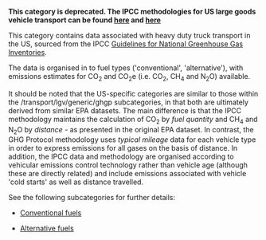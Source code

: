 **This category is deprecated. The IPCC methodologies for US large goods
vehicle transport can be found
[here](US_road_transport_with_alternative_fuels_by_IPCC) and
[here](US_road_transport_with_alternative_fuels_by_IPCC)**

This category contains data associated with heavy duty truck transport
in the US, sourced from the IPCC [Guidelines for National Greenhouse Gas
Inventories](http://www.ipcc-nggip.iges.or.jp/).

The data is organised in to fuel types ('conventional', 'alternative'),
with emissions estimates for CO<sub>2</sub> and CO<sub>2</sub>e (i.e. CO<sub>2</sub>, CH<sub>4</sub>
and N<sub>2</sub>O) available.

It should be noted that the US-specific categories are similar to those
within the /transport/lgv/generic/ghgp subcategories, in that both are
ultimately derived from similar EPA datasets. The main difference is
that the IPCC methodology maintains the calculation of CO<sub>2</sub> by *fuel
quantity* and CH<sub>4</sub> and N<sub>2</sub>O by *distance* - as presented in the
original EPA dataset. In contrast, the GHG Protocol methodology uses
*typical mileage* data for each vehicle type in order to express
emissions for all gases on the basis of distance. In addition, the IPCC
data and methodology are organised according to vehicular emissions
control technology rather than vehicle age (although these are directly
related) and include emissions associated with vehicle 'cold starts' as
well as distance travelled.

See the following subcategories for further details:

  - [Conventional fuels](US_conventional_fuel_heavy_goods_transport)

<!-- end list -->

  - [Alternative fuels](US_alternative_fuel_heavy_goods_transport)
